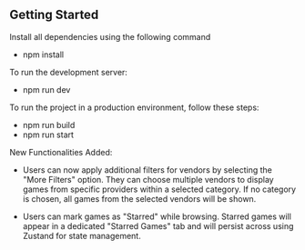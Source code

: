 
## Getting Started

Install all dependencies using the following command

- npm install

To run the development server:
- npm run dev

To run the project in a production environment, follow these steps:
- npm run build 
- npm run start 


New Functionalities Added:

- Users can now apply additional filters for vendors by selecting the "More Filters" option. They can choose multiple vendors to display games from specific providers within a selected category. If no category is chosen, all games from the selected vendors will be shown.

- Users can mark games as "Starred" while browsing. Starred games will appear in a dedicated "Starred Games" tab and will persist across using Zustand for state management.


